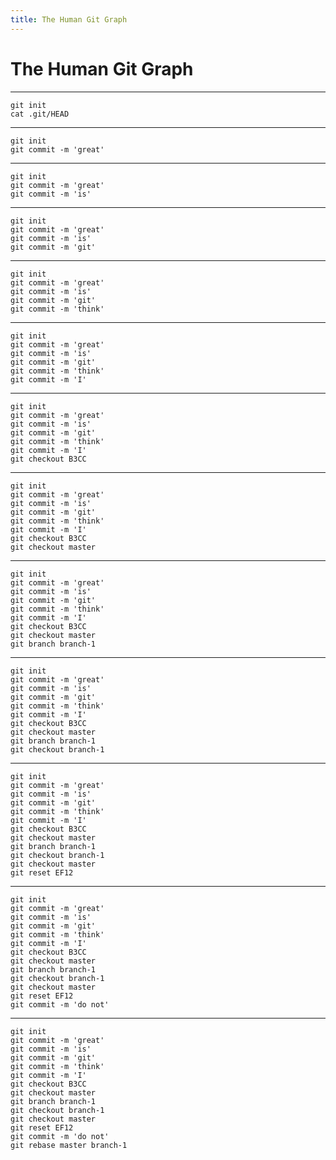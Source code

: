 ```yaml
---
title: The Human Git Graph
---
```

# The Human Git Graph
---
    git init
    cat .git/HEAD
---
    git init
    git commit -m 'great'
---
    git init
    git commit -m 'great'
    git commit -m 'is'
---
    git init
    git commit -m 'great'
    git commit -m 'is'
    git commit -m 'git'
---
    git init
    git commit -m 'great'
    git commit -m 'is'
    git commit -m 'git'
    git commit -m 'think'
---
    git init
    git commit -m 'great'
    git commit -m 'is'
    git commit -m 'git'
    git commit -m 'think'
    git commit -m 'I'
---
    git init
    git commit -m 'great'
    git commit -m 'is'
    git commit -m 'git'
    git commit -m 'think'
    git commit -m 'I'
    git checkout B3CC
---
    git init
    git commit -m 'great'
    git commit -m 'is'
    git commit -m 'git'
    git commit -m 'think'
    git commit -m 'I'
    git checkout B3CC
    git checkout master
---
    git init
    git commit -m 'great'
    git commit -m 'is'
    git commit -m 'git'
    git commit -m 'think'
    git commit -m 'I'
    git checkout B3CC
    git checkout master
    git branch branch-1
---
    git init
    git commit -m 'great'
    git commit -m 'is'
    git commit -m 'git'
    git commit -m 'think'
    git commit -m 'I'
    git checkout B3CC
    git checkout master
    git branch branch-1
    git checkout branch-1
---
    git init
    git commit -m 'great'
    git commit -m 'is'
    git commit -m 'git'
    git commit -m 'think'
    git commit -m 'I'
    git checkout B3CC
    git checkout master
    git branch branch-1
    git checkout branch-1
    git checkout master
    git reset EF12
---
    git init
    git commit -m 'great'
    git commit -m 'is'
    git commit -m 'git'
    git commit -m 'think'
    git commit -m 'I'
    git checkout B3CC
    git checkout master
    git branch branch-1
    git checkout branch-1
    git checkout master
    git reset EF12
    git commit -m 'do not'
---
    git init
    git commit -m 'great'
    git commit -m 'is'
    git commit -m 'git'
    git commit -m 'think'
    git commit -m 'I'
    git checkout B3CC
    git checkout master
    git branch branch-1
    git checkout branch-1
    git checkout master
    git reset EF12
    git commit -m 'do not'
    git rebase master branch-1
